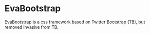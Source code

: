 EvaBootstrap
============

EvaBootstrap is a css framework based on Twitter Bootstrap (TB), but removed invasive from TB.